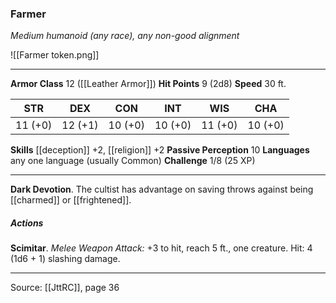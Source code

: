 ### Farmer
_Medium humanoid (any race), any non-good alignment_

![[Farmer token.png]]


---

**Armor Class** 12 ([[Leather Armor]])
**Hit Points** 9 (2d8)
**Speed** 30 ft.

| STR     | DEX     | CON     | INT     | WIS     | CHA     |
|---------|---------|---------|---------|---------|---------|
| 11 (+0) | 12 (+1) | 10 (+0) | 10 (+0) | 11 (+0) | 10 (+0) |

**Skills** [[deception]] +2, [[religion]] +2
**Passive Perception** 10
**Languages** any one language (usually Common)
**Challenge** 1/8 (25 XP)

---

**Dark Devotion**. The cultist has advantage on saving throws against being [[charmed]] or [[frightened]].

##### Actions
**Scimitar**. _Melee Weapon Attack:_ +3 to hit, reach 5 ft., one creature. Hit: 4 (1d6 + 1) slashing damage.


---

Source: [[JttRC]], page 36